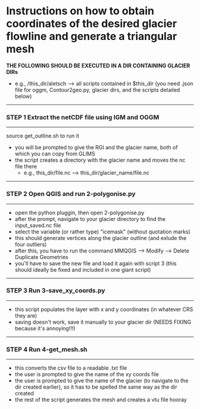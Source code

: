 # Instructions on how to obtain coordinates of the desired glacier flowline and generate a triangular mesh 

**THE FOLLOWING SHOULD BE EXECUTED IN A DIR CONTAINING GLACIER DIRs**
- e.g., /this_dir/aletsch --> all scripts contained in $this_dir (you need .json file for oggm, Contour2geo.py, glacier dirs, and the scripts detailed below) 

------------------------------------------------------
### STEP 1 Extract the netCDF file using IGM and OGGM #
------------------------------------------------------

source get_outline.sh to run it 

- you will be prompted to give the RGI and the glacier name, both of which you can copy from GLIMS 
- the script creates a directory with the glacier name and moves the nc file there
	- e.g., this_dir/file.nc --> this_dir/glacier_name/file.nc 

------------------------------------------------------
### STEP 2 Open QGIS and run 2-polygonise.py           #
------------------------------------------------------

- open the python pluggin, then open 2-polygonise.py
- after the prompt, navigate to your glacier directory to find the input_saved.nc file 
- select the variable (or rather type) "icemask" (without quotation marks)  
- this should generate vertices along the glacier outline (and exlude the four outliers) 
- after this, you have to run the command MMQGIS --> Modify --> Delete Duplicate Geometries
- you'll have to save the new file and load it again with script 3 (this should ideally be fixed and included in one giant script)

------------------------------------------------------
### STEP 3 Run 3-save_xy_coords.py                     #
------------------------------------------------------

- this script populates the layer with x and y coordinates (in whatever CRS they are) 
- saving doesn't work, save it manually to your glacier dir (NEEDS FIXING because it's annoying!!!) 

------------------------------------------------------
### STEP 4 Run 4-get_mesh.sh                           #
------------------------------------------------------

- this converts the csv file to a readable .txt file 
- the user is prompted to give the name of the xy coords file 
- the user is prompted to give the name of the glacier (to navigate to the dir created earlier),
so it has to be spelled the same way as the dir created 
- the rest of the script generates the mesh and creates a vtu file hooray  
